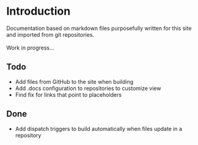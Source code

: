 # Introduction
Documentation based on markdown files purposefully written for this site and imported from git repositories.<br /><br />
Work in progress...
## Todo
- Add files from GitHub to the site when building
- Add .docs configuration to repositories to customize view
- Find fix for links that point to placeholders
## Done
- Add dispatch triggers to build automatically when files update in a repository